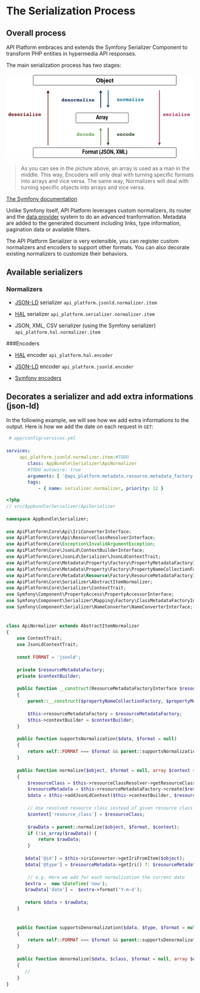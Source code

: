 # The Serialization Process

## Overall process

API Platform embraces and extends the Symfony Serializer Component to transform PHP entities in hypermedia API responses.

The main serialization process has two stages:

![Serializer workflow](images/SerializerWorkflow.png)

> As you can see in the picture above, an array is used as a man in the middle. This way, Encoders will only deal with turning specific formats into arrays and vice versa. The same way, Normalizers will deal with turning specific objects into arrays and vice versa.

[The Symfony documentation](https://symfony.com/doc/current/components/serializer.html)

Unlike Symfony itself, API Platform leverages custom normalizers, its router and the [data provider](data-providers.md) system to do an advanced tranformation. Metadata are added to the generated document including links, type information, pagination data or available filters.

The API Platform Serializer is very extensible, you can register custom normalizers and encoders to support other formats. You can also decorate existing normalizers to customize their behaviors.

## Available serializers

### Normalizers

* [JSON-LD](https://en.wikipedia.org/wiki/JSON-LD) serializer
`api_platform.jsonld.normalizer.item`

* [HAL](https://en.wikipedia.org/wiki/Hypertext_Application_Language) serializer
`api_platform.serializer.normalizer.item`

* JSON, XML, CSV serializer (using the Symfony serializer)
`api_platform.hal.normalizer.item`

###Encoders

* [HAL](https://en.wikipedia.org/wiki/Hypertext_Application_Language) encoder
`api_platform.hal.encoder`

* [JSON-LD](https://en.wikipedia.org/wiki/JSON-LD) encoder
`api_platform.jsonld.encoder`

* [Symfony encoders](https://symfony.com/doc/current/components/serializer.html#encoders)

## Decorates a serializer and add extra informations (json-ld)
In the following example, we will see how we add extra informations to the output.
Here is how we add the date on each request in `GET`:

```yaml
 # app/config/services.yml

services:
     api_platform.jsonld.normalizer.item:#TODO
        class: AppBundle\Serializer\ApiNormalizer
        #TODO autowire: true
        arguments: [ '@api_platform.metadata.resource.metadata_factory', '@api_platform.metadata.property.name_collection_factory', '@api_platform.metadata.property.metadata_factory', '@api_platform.iri_converter', '@api_platform.resource_class_resolver', '@api_platform.jsonld.context_builder', '@api_platform.property_accessor', '@api_platform.name_converter', '@serializer.mapping.class_metadata_factory','@app.collection.order']
        tags:
            - { name: serializer.normalizer, priority: 12 }
```

```php
<?php
// src/Appbundle/Serializer/ApiSerializer

namespace AppBundle\Serializer;

use ApiPlatform\Core\Api\IriConverterInterface;
use ApiPlatform\Core\Api\ResourceClassResolverInterface;
use ApiPlatform\Core\Exception\InvalidArgumentException;
use ApiPlatform\Core\JsonLd\ContextBuilderInterface;
use ApiPlatform\Core\JsonLd\Serializer\JsonLdContextTrait;
use ApiPlatform\Core\Metadata\Property\Factory\PropertyMetadataFactoryInterface;
use ApiPlatform\Core\Metadata\Property\Factory\PropertyNameCollectionFactoryInterface;
use ApiPlatform\Core\Metadata\Resource\Factory\ResourceMetadataFactoryInterface;
use ApiPlatform\Core\Serializer\AbstractItemNormalizer;
use ApiPlatform\Core\Serializer\ContextTrait;
use Symfony\Component\PropertyAccess\PropertyAccessorInterface;
use Symfony\Component\Serializer\Mapping\Factory\ClassMetadataFactoryInterface;
use Symfony\Component\Serializer\NameConverter\NameConverterInterface;


class ApiNormalizer extends AbstractItemNormalizer
{
    use ContextTrait;
    use JsonLdContextTrait;

    const FORMAT = 'jsonld';

    private $resourceMetadataFactory;
    private $contextBuilder;

    public function __construct(ResourceMetadataFactoryInterface $resourceMetadataFactory, PropertyNameCollectionFactoryInterface $propertyNameCollectionFactory, PropertyMetadataFactoryInterface $propertyMetadataFactory, IriConverterInterface $iriConverter, ResourceClassResolverInterface $resourceClassResolver, ContextBuilderInterface $contextBuilder, PropertyAccessorInterface $propertyAccessor = null, NameConverterInterface $nameConverter = null, ClassMetadataFactoryInterface $classMetadataFactory = null)
    {
        parent::__construct($propertyNameCollectionFactory, $propertyMetadataFactory, $iriConverter, $resourceClassResolver, $propertyAccessor, $nameConverter, $classMetadataFactory);

        $this->resourceMetadataFactory = $resourceMetadataFactory;
        $this->contextBuilder = $contextBuilder;
    }

    public function supportsNormalization($data, $format = null)
    {
        return self::FORMAT === $format && parent::supportsNormalization($data, $format);
    }

    public function normalize($object, $format = null, array $context = [])
    {
        $resourceClass = $this->resourceClassResolver->getResourceClass($object, $context['resource_class'] ?? null, true);
        $resourceMetadata = $this->resourceMetadataFactory->create($resourceClass);
        $data = $this->addJsonLdContext($this->contextBuilder, $resourceClass, $context);

        // Use resolved resource class instead of given resource class to support multiple inheritance child types
        $context['resource_class'] = $resourceClass;

        $rawData = parent::normalize($object, $format, $context);
        if (!is_array($rawData)) {
            return $rawData;
        }

       $data['@id'] = $this->iriConverter->getIriFromItem($object);
       $data['@type'] = $resourceMetadata->getIri() ?: $resourceMetadata->getShortName();

		// e.g. Here we add for each normalization the current date
       $extra =  new \DateTime('now');
       $rawData['date'] =  $extra->format('Y-m-d');

       return $data + $rawData;
    }


    public function supportsDenormalization($data, $type, $format = null)
    {
        return self::FORMAT === $format && parent::supportsDenormalization($data, $type, $format);
    }

    public function denormalize($data, $class, $format = null, array $context = [])
    {
       //
    }
}
```
